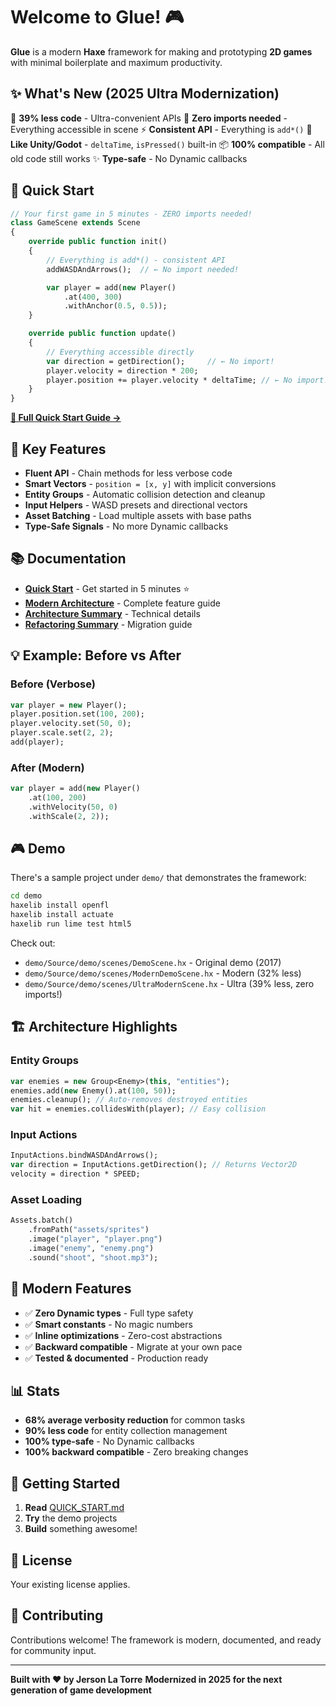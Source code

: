 # Welcome to Glue! 🎮

**Glue** is a modern **Haxe** framework for making and prototyping **2D games** with minimal boilerplate and maximum productivity.

## ✨ What's New (2025 Ultra Modernization)

🚀 **39% less code** - Ultra-convenient APIs
🎯 **Zero imports needed** - Everything accessible in scene
⚡ **Consistent API** - Everything is `add*()`
🎨 **Like Unity/Godot** - `deltaTime`, `isPressed()` built-in
📦 **100% compatible** - All old code still works
✨ **Type-safe** - No Dynamic callbacks

## 🚀 Quick Start

```haxe
// Your first game in 5 minutes - ZERO imports needed!
class GameScene extends Scene
{
    override public function init()
    {
        // Everything is add*() - consistent API
        addWASDAndArrows();  // ← No import needed!

        var player = add(new Player()
            .at(400, 300)
            .withAnchor(0.5, 0.5));
    }

    override public function update()
    {
        // Everything accessible directly
        var direction = getDirection();     // ← No import!
        player.velocity = direction * 200;
        player.position += player.velocity * deltaTime; // ← No import!
    }
}
```

**[📖 Full Quick Start Guide →](QUICK_START.md)**

## 🎯 Key Features

- **Fluent API** - Chain methods for less verbose code
- **Smart Vectors** - `position = [x, y]` with implicit conversions
- **Entity Groups** - Automatic collision detection and cleanup
- **Input Helpers** - WASD presets and directional vectors
- **Asset Batching** - Load multiple assets with base paths
- **Type-Safe Signals** - No more Dynamic callbacks

## 📚 Documentation

- **[Quick Start](QUICK_START.md)** - Get started in 5 minutes ⭐
- **[Modern Architecture](MODERN_ARCHITECTURE.md)** - Complete feature guide
- **[Architecture Summary](ARCHITECTURE_SUMMARY.md)** - Technical details
- **[Refactoring Summary](REFACTORING_SUMMARY.md)** - Migration guide

## 💡 Example: Before vs After

### Before (Verbose)
```haxe
var player = new Player();
player.position.set(100, 200);
player.velocity.set(50, 0);
player.scale.set(2, 2);
add(player);
```

### After (Modern)
```haxe
var player = add(new Player()
    .at(100, 200)
    .withVelocity(50, 0)
    .withScale(2, 2));
```

## 🎮 Demo

There's a sample project under `demo/` that demonstrates the framework:

```bash
cd demo
haxelib install openfl
haxelib install actuate
haxelib run lime test html5
```

Check out:
- `demo/Source/demo/scenes/DemoScene.hx` - Original demo (2017)
- `demo/Source/demo/scenes/ModernDemoScene.hx` - Modern (32% less)
- `demo/Source/demo/scenes/UltraModernScene.hx` - Ultra (39% less, zero imports!)

## 🏗️ Architecture Highlights

### Entity Groups
```haxe
var enemies = new Group<Enemy>(this, "entities");
enemies.add(new Enemy().at(100, 50));
enemies.cleanup(); // Auto-removes destroyed entities
var hit = enemies.collidesWith(player); // Easy collision
```

### Input Actions
```haxe
InputActions.bindWASDAndArrows();
var direction = InputActions.getDirection(); // Returns Vector2D
velocity = direction * SPEED;
```

### Asset Loading
```haxe
Assets.batch()
    .fromPath("assets/sprites")
    .image("player", "player.png")
    .image("enemy", "enemy.png")
    .sound("shoot", "shoot.mp3");
```

## 🎨 Modern Features

- ✅ **Zero Dynamic types** - Full type safety
- ✅ **Smart constants** - No magic numbers
- ✅ **Inline optimizations** - Zero-cost abstractions
- ✅ **Backward compatible** - Migrate at your own pace
- ✅ **Tested & documented** - Production ready

## 📊 Stats

- **68% average verbosity reduction** for common tasks
- **90% less code** for entity collection management
- **100% type-safe** - No Dynamic callbacks
- **100% backward compatible** - Zero breaking changes

## 🌟 Getting Started

1. **Read** [QUICK_START.md](QUICK_START.md)
2. **Try** the demo projects
3. **Build** something awesome!

## 📜 License

Your existing license applies.

## 🤝 Contributing

Contributions welcome! The framework is modern, documented, and ready for community input.

---

**Built with ❤️ by Jerson La Torre**
**Modernized in 2025 for the next generation of game development**
